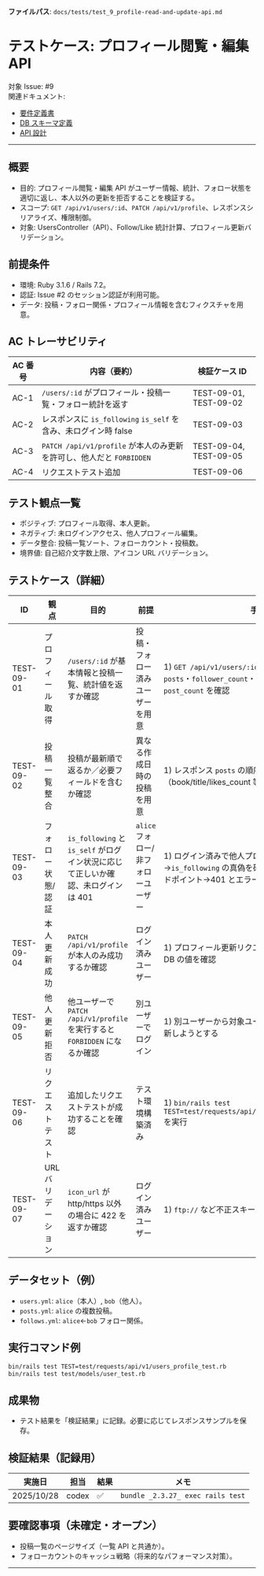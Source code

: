 **ファイルパス**: `docs/tests/test_9_profile-read-and-update-api.md`

# テストケース: プロフィール閲覧・編集 API

対象 Issue: #9  
関連ドキュメント:

- [要件定義書](../01_requirements.md)
- [DB スキーマ定義](../03_database.md)
- [API 設計](../04_api.md)

---

## 概要

- 目的: プロフィール閲覧・編集 API がユーザー情報、統計、フォロー状態を適切に返し、本人以外の更新を拒否することを検証する。
- スコープ: `GET /api/v1/users/:id`、`PATCH /api/v1/profile`、レスポンスシリアライズ、権限制御。
- 対象: UsersController（API）、Follow/Like 統計計算、プロフィール更新バリデーション。

## 前提条件

- 環境: Ruby 3.1.6 / Rails 7.2。
- 認証: Issue #2 のセッション認証が利用可能。
- データ: 投稿・フォロー関係・プロフィール情報を含むフィクスチャを用意。

## AC トレーサビリティ

| AC 番号 | 内容（要約）                                                                 | 検証ケース ID                 |
| ------- | ---------------------------------------------------------------------------- | ----------------------------- |
| AC-1    | `/users/:id` がプロフィール・投稿一覧・フォロー統計を返す                     | TEST-09-01, TEST-09-02        |
| AC-2    | レスポンスに `is_following` `is_self` を含み、未ログイン時 false             | TEST-09-03                    |
| AC-3    | `PATCH /api/v1/profile` が本人のみ更新を許可し、他人だと `FORBIDDEN`         | TEST-09-04, TEST-09-05        |
| AC-4    | リクエストテスト追加                                                         | TEST-09-06                    |

## テスト観点一覧

- ポジティブ: プロフィール取得、本人更新。
- ネガティブ: 未ログインアクセス、他人プロフィール編集。
- データ整合: 投稿一覧ソート、フォローカウント・投稿数。
- 境界値: 自己紹介文字数上限、アイコン URL バリデーション。

## テストケース（詳細）

| ID         | 観点               | 目的                                                                           | 前提                               | 手順                                                                                                                                         | 期待結果                                                                                             | AC   |
| ---------- | ------------------ | ------------------------------------------------------------------------------ | ---------------------------------- | -------------------------------------------------------------------------------------------------------------------------------------------- | ------------------------------------------------------------------------------------------------------ | ---- |
| TEST-09-01 | プロフィール取得   | `/users/:id` が基本情報と投稿一覧、統計値を返すか確認                           | 投稿・フォロー済みユーザーを用意   | 1) `GET /api/v1/users/:id` 実行 2) レスポンス内の `posts`・`follower_count`・`following_count`・`post_count` を確認                          | 200 / 期待値と一致                                                                                    | AC-1 |
| TEST-09-02 | 投稿一覧整合       | 投稿が最新順で返るか／必要フィールドを含むか確認                                | 異なる作成日時の投稿を用意         | 1) レスポンス `posts` の順序とフィールド（book/title/likes_count 等）を検証                                                                   | 最新投稿→古い投稿の順で並ぶ                                                                           | AC-1 |
| TEST-09-03 | フォロー状態/認証 | `is_following` と `is_self` がログイン状況に応じて正しいか確認、未ログインは 401 | `alice` フォロー/非フォローユーザー | 1) ログイン済みで他人プロフィールを取得→`is_following` の真偽を確認 2) 未ログインで同エンドポイント→401 とエラーコードを確認               | ログイン時: 自分= true/false、未ログイン: 401/`UNAUTHORIZED`                                         | AC-2 |
| TEST-09-04 | 本人更新成功       | `PATCH /api/v1/profile` が本人のみ成功するか確認                                | ログイン済みユーザー               | 1) プロフィール更新リクエスト送信 2) レスポンス・DB の値を確認                                                                              | 200 / `status=success`、DB の name/bio/icon_url が更新                                                | AC-3 |
| TEST-09-05 | 他人更新拒否       | 他ユーザーで `PATCH /api/v1/profile` を実行すると `FORBIDDEN` になるか確認      | 別ユーザーでログイン               | 1) 別ユーザーから対象ユーザーのプロフィールを更新しようとする                                                                               | 403 / `error.code=FORBIDDEN`                                                                          | AC-3 |
| TEST-09-06 | リクエストテスト   | 追加したリクエストテストが成功することを確認                                   | テスト環境構築済み                  | 1) `bin/rails test TEST=test/requests/api/v1/users_profile_test.rb` を実行                                                                   | 全テスト Pass                                                                                        | AC-4 |
| TEST-09-07 | URL バリデーション | `icon_url` が http/https 以外の場合に 422 を返すか確認                           | ログイン済みユーザー               | 1) `ftp://` など不正スキームで更新を送信                                                                                                    | 422 / `error.code=VALIDATION_ERROR`                                                                   | AC-3 |

## データセット（例）

- `users.yml`: `alice`（本人）, `bob`（他人）。
- `posts.yml`: `alice` の複数投稿。
- `follows.yml`: `alice`←`bob` フォロー関係。

## 実行コマンド例

```bash
bin/rails test TEST=test/requests/api/v1/users_profile_test.rb
bin/rails test test/models/user_test.rb
```

## 成果物

- テスト結果を「検証結果」に記録。必要に応じてレスポンスサンプルを保存。

## 検証結果（記録用）

| 実施日     | 担当 | 結果 | メモ |
| ---------- | ---- | ---- | ---- |
| 2025/10/28 | codex | ✅ | `bundle _2.3.27_ exec rails test` |

## 要確認事項（未確定・オープン）

- 投稿一覧のページサイズ（一覧 API と共通か）。
- フォローカウントのキャッシュ戦略（将来的なパフォーマンス対策）。

---
